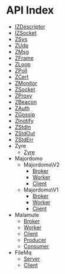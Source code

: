 API Index
=========

* [IZDescriptor](IZDescriptor.md)
* [IZSocket](IZSocket.md)
* [ZSys](ZSys.md)
* [ZUdp](ZUdp.md)
* [ZMsg](ZMsg.md)
* [ZFrame](ZFrame.md)
* [ZLoop](ZLoop.md)
* [ZPoll](ZPoll.md)
* [ZCert](ZCert.md)
* [ZMonitor](ZMonitor.md)
* [ZSocket](ZSocket.md)
* [ZProxy](ZProxy.md)
* [ZBeacon](ZBeacon.md)
* [ZAuth](ZAuth.md)
* [ZGossip](ZGossip.md)
* [ZInotify](ZInotify.md)
* [ZStdIn](ZStdIn.md)
* [ZStdOut](ZStdOut.md)
* [ZStdErr](ZStdErr.md)
* Zyre
    * [Zyre](Zyre-Zyre.md)
* Majordomo
    * Majordomo\V2
        * [Broker](Majordomo-V2-Broker.md)
        * [Worker](Majordomo-V2-Worker.md)
        * [Client](Majordomo-V2-Client.md)
    * Majordomo\V1
        * [Broker](Majordomo-V1-Broker.md)
        * [Worker](Majordomo-V1-Worker.md)
        * [Client](Majordomo-V1-Client.md)
* Malamute
    * [Broker](Malamute-Broker.md)
    * [Worker](Malamute-Worker.md)
    * [Client](Malamute-Client.md)
    * [Producer](Malamute-Producer.md)
    * [Consumer](Malamute-Consumer.md)
* FileMq
    * [Server](FileMq-Server.md)
    * [Client](FileMq-Client.md)

